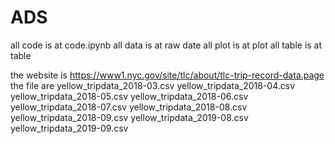 # ADS
all code is at code.ipynb 
all data is at raw date 
all plot is at plot
all table is at table

the website is https://www1.nyc.gov/site/tlc/about/tlc-trip-record-data.page
the file are
yellow_tripdata_2018-03.csv
yellow_tripdata_2018-04.csv
yellow_tripdata_2018-05.csv
yellow_tripdata_2018-06.csv
yellow_tripdata_2018-07.csv
yellow_tripdata_2018-08.csv
yellow_tripdata_2018-09.csv
yellow_tripdata_2019-08.csv
yellow_tripdata_2019-09.csv
